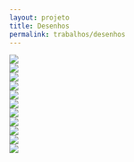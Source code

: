 ```yaml
---
layout: projeto
title: Desenhos
permalink: trabalhos/desenhos
---
```


<section>

<article class="s1_0 s2_0 s3_1 s4_2"></article>
<article class="s1_2 s2_6 s3_10 s4_9">
	<img src="/img/trabalhos/desenhos/desenhos-1.png">
</article>
<article class="s1_0 s2_0 s3_1 s4_1"></article>

<article class="s1_2 s2_3 s3_6 s4_6">
	<img src="/img/trabalhos/desenhos/desenhos-2.jpg">
</article>
<article class="s1_2 s2_3 s3_6 s4_6">
	<img src="/img/trabalhos/desenhos/desenhos-3.jpg">
</article>

<article class="s1_2 s2_3 s3_6 s4_6">
	<img src="/img/trabalhos/desenhos/desenhos-4.jpg">
</article>
<article class="s1_2 s2_3 s3_6 s4_6">
	<img src="/img/trabalhos/desenhos/desenhos-5.jpg">
</article>

<article class="s1_2 s2_3 s3_6 s4_6">
	<img src="/img/trabalhos/desenhos/desenhos-6.jpg">
</article>
<article class="s1_2 s2_3 s3_6 s4_6">
	<img src="/img/trabalhos/desenhos/desenhos-7.jpg">
</article>

<article class="s1_2 s2_3 s3_6 s4_6">
	<img src="/img/trabalhos/desenhos/desenhos-8.jpg">
</article>
<article class="s1_2 s2_3 s3_6 s4_6">
	<img src="/img/trabalhos/desenhos/desenhos-9.jpg">
</article>

<article class="s1_2 s2_3 s3_6 s4_6">
	<img src="/img/trabalhos/desenhos/desenhos-10.png">
</article>
<article class="s1_2 s2_3 s3_6 s4_6">
	<img src="/img/trabalhos/desenhos/desenhos-11.jpg">
</article>

</section>